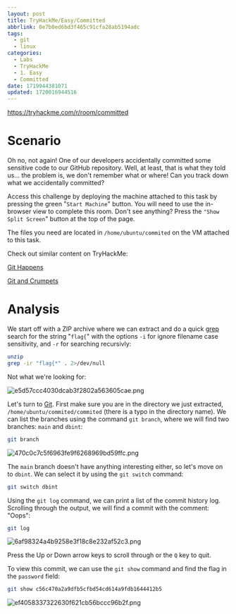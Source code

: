 ```yaml
---
layout: post
title: TryHackMe/Easy/Committed
abbrlink: 0e7b0ed6bd3f465c91cfa28ab5194adc
tags:
  - git
  - linux
categories:
  - Labs
  - TryHackMe
  - 1. Easy
  - Committed
date: 1719944381071
updated: 1720016944516
---
```


<https://tryhackme.com/r/room/committed>

# Scenario

Oh no, not again! One of our developers accidentally committed some sensitive code to our GitHub repository. Well, at least, that is what they told us... the problem is, we don't remember what or where! Can you track down what we accidentally committed?

Access this challenge by deploying the machine attached to this task by pressing the green "`Start Machine`" button. You will need to use the in-browser view to complete this room. Don't see anything? Press the `"Show Split Screen`" button at the top of the page.

The files you need are located in `/home/ubuntu/commited` on the VM attached to this task.

Check out similar content on TryHackMe:

[Git Happens](https://tryhackme.com/room/githappens)

[Git and Crumpets](https://tryhackme.com/room/gitandcrumpets)

# Analysis

We start off with a ZIP archive where we can extract and do a quick [grep](https://linux.die.net/man/1/grep) search for the string "`flag{`" with the options `-i` for ignore filename case sensitivity, and `-r` for searching recursivly:

```sh
unzip
grep -ir "flag{*" . 2>/dev/null
```

Not what we're looking for:

![e5d57ccc4030dcab3f2802a563605cae.png](/resources/30e908a60c6f4ab2af8294f3f57f8933.png)

Let's turn to [Git](https://git-scm.com/). First make sure you are in the directory we just extracted, `/home/ubuntu/commited/commited` (there is a typo in the directory name). We can list the branches using the command `git branch`, where we will find two branches: `main` and `dbint`:

```sh
git branch
```

![470c0c7c5f6963fe9f6268969bd59ffc.png](/resources/9cb1162532c94961b1946543012e8815.png)

The `main` branch doesn't have anything interesting either, so let's move on to `dbint`. We can select it by using the `git switch` command:

```sh
git switch dbint
```

Using the `git log` command, we can print a list of the commit history log. Scrolling through the output, we will find a commit with the comment: "Oops":

```sh
git log
```

![6af98324a4b9258e3f18c8e232af52c3.png](/resources/73b4b6b3e0004c48aaa2d1bdfe5d2f50.png)

Press the Up or Down arrow keys to scroll through or the `Q` key to quit.

To view this commit, we can use the `git show` command and find the flag in the `password` field:

```sh
git show c56c470a2a9dfb5cfbd54cd614a9fdb1644412b5
```

![ef4058337322630f621cb56bccc96b2f.png](/resources/04bedf8d74a8482d9bae5b7f87a9ab09.png)
